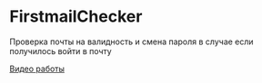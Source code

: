 # FirstmailChecker
Проверка почты на валидность и смена пароля в случае если получилось войти в почту 

[Видео работы ](https://youtu.be/pEp-QukZT3A)

